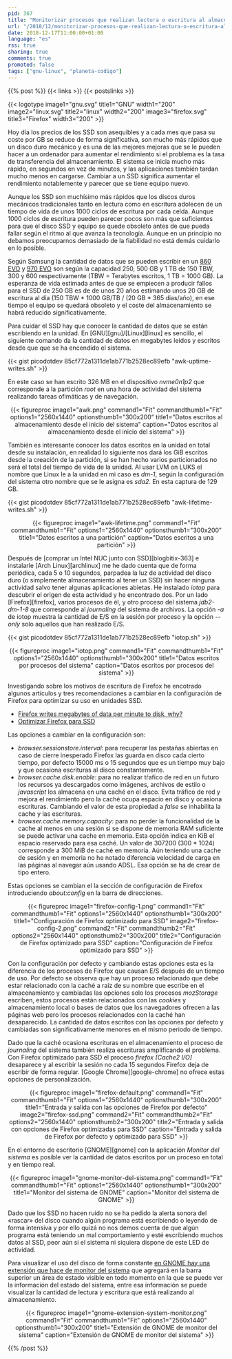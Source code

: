 ```yaml
---
pid: 367
title: "Monitorizar procesos que realizan lectura o escritura al almacenamiento en GNU/Linux"
url: "/2018/12/monitorizar-procesos-que-realizan-lectura-o-escritura-al-almacenamiento-en-gnu-linux/"
date: 2018-12-17T11:00:00+01:00
language: "es"
rss: true
sharing: true
comments: true
promoted: false
tags: ["gnu-linux", "planeta-codigo"]
---
```


{{% post %}}
{{< links >}}
{{< postslinks >}}

{{< logotype image1="gnu.svg" title1="GNU" width1="200" image2="linux.svg" title2="linux" width2="200" image3="firefox.svg" title3="Firefox" width3="200" >}}

Hoy día los precios de los SSD son asequibles y a cada mes que pasa su coste por GB se reduce de forma significativa, son mucho más rápidos que un disco duro mecánico y es una de las mejores mejoras que se le pueden hacer a un ordenador para aumentar el rendimiento si el problema es la tasa de transferencia del almacenamiento. El sistema se inicia mucho más rápido, en segundos en vez de minutos, y las aplicaciones también tardan mucho menos en cargarse. Cambiar a un SSD significa aumentar el rendimiento notablemente y parecer que se tiene equipo nuevo.

Aunque los SSD son muchísimo más rápidos que los discos duros mecánicos tradicionales tanto en lectura como en escritura adolecen de un tiempo de vida de unos 1000 ciclos de escritura por cada celda. Aunque 1000 ciclos de escritura pueden parecer pocos son más que suficientes para que el disco SSD y equipo se quede obsoleto antes de que pueda fallar según el ritmo al que avanza la tecnología. Aunque en un principio no debamos preocuparnos demasiado de la fiabilidad no está demás cuidarlo en lo posible.

Según Samsung la cantidad de datos que se pueden escribir en un [860 EVO](https://www.samsung.com/semiconductor/minisite/ssd/product/consumer/860evo/) y [970 EVO](https://www.samsung.com/es/memory-storage/ssd-970-evo/MZ-V7E500BW/) son según la capacidad 250, 500 GB y 1 TB de 150 TBW, 300 y 600 respectivamente (TBW = Terabytes escritos, 1 TB = 1000 GB). La esperanza de vida estimada antes de que se empiecen a producir fallos para el SSD de 250 GB es de de unos 20 años estimando unos 20 GB de escritura al día (150 TBW * 1000 GB/TB / (20 GB * 365 dias/año), en ese tiempo el equipo se quedará obsoleto y el coste del almacenamiento se habrá reducido significativamente.

Para cuidar el SSD hay que conocer la cantidad de datos que se están escribiendo en la unidad. En [GNU][gnu]/[Linux][linux] es sencillo, el siguiente comando da la cantidad de datos en megabytes leídos y escritos desde que que se ha encendido el sistema.

{{< gist picodotdev 85cf772a1311de1ab771b2528ec89efb "awk-uptime-writes.sh" >}}

En este caso se han escrito 326 MB en el dispositivo _nvme0n1p2_ que corresponde a la partición _root_ en una hora de actividad del sistema realizando tareas ofimáticas y de navegación.

<div class="media" style="text-align: center;">
    {{< figureproc
        image1="awk.png" command1="Fit" commandthumb1="Fit" options1="2560x1440" optionsthumb1="300x200" title1="Datos escritos al almacenamiento desde el inicio del sistema"
        caption="Datos escritos al almacenamiento desde el inicio del sistema" >}}
</div>

También es interesante conocer los datos escritos en la unidad en total desde su instalación, en realidad lo siguiente nos dará los GiB escritos desde la creación de la partición, si se han hecho varios particionados no será el total del tiempo de vida de la unidad. Al usar LVM on LUKS el nombre que Linux le a la unidad en mi caso es _dm-1_, según la configuración del sistema otro nombre que se le asigna es _sda2_. En esta captura de 129 GB.

{{< gist picodotdev 85cf772a1311de1ab771b2528ec89efb "awk-lifetime-writes.sh" >}}

<div class="media" style="text-align: center;">
    {{< figureproc
        image1="awk-lifetime.png" command1="Fit" commandthumb1="Fit" options1="2560x1440" optionsthumb1="300x200" title1="Datos escritos a una partición"
        caption="Datos escritos a una partición" >}}
</div>

Después de [comprar un Intel NUC junto con SSD][blogbitix-363] e instalarle [Arch Linux][archlinux] me he dado cuenta que de forma periódica, cada 5 o 10 segundos, parpadea la luz de actividad del disco duro (o simplemente almacenamiento al tener un SSD) sin hacer ninguna actividad salvo tener algunas aplicaciones abietas. He instalado _iotop_ para descubrir el origen de esta actividad y he encontrado dos. Por un lado [Firefox][firefox], varios procesos de él, y otro proceso del sistema _jdb2-dm-1-8_ que corresponde al _journaling_ del sistema de archivos. La opción _-a_ de iotop muestra la cantidad de E/S en la sesión por proceso y la opción _--only_ solo aquellos que han realizado E/S.

{{< gist picodotdev 85cf772a1311de1ab771b2528ec89efb "iotop.sh" >}}

<div class="media" style="text-align: center;">
    {{< figureproc
        image1="iotop.png" command1="Fit" commandthumb1="Fit" options1="2560x1440" optionsthumb1="300x200" title1="Datos escritos por procesos del sistema"
        caption="Datos escritos por procesos del sistema" >}}
</div>

Investigando sobre los motivos de escritura de Firefox he encotrado algunos artículos y tres recomendaciones a cambiar en la configuración de Firefox para optimizar su uso en unidades SSD.

* [Firefox writes megabytes of data per minute to disk, why?](https://superuser.com/questions/399473/firefox-writes-megabytes-of-data-per-minute-to-disk-why)
* [Optimizar Firefox para SSD](https://pringao.com/optimizar-firefox-para-ssd/)

Las opciones a cambiar en la configuración son:

* _browser.sessionstore.interval_: para recuperar las pestañas abiertas en caso de cierre inesperado Firefox las guarda en disco cada cierto tiempo, por defecto 15000 ms o 15 segundos que es un tiempo muy bajo y que ocasiona escrituras al disco constantemente.
* _browser.cache.disk.enable_: para no realizar tŕafico de red en un futuro los recursos ya descargados como imágenes, archivos de estilo o _javascript_ los almacena en una caché en el disco. Evita tráfico de red y mejora el rendimiento pero la caché ocupa espacio en disco y ocasiona escrituras. Cambiando el valor de esta propiedad a _false_ se inhabilita la cache y las escrituras.
* _browser.cache.memory.capacity_: para no perder la funcionalidad de la cache al menos en una sesión si se dispone de memoria RAM suficiente se puede activar una cache en memoria. Esta opción indica en KiB el espacio reservado para esa caché. Un valor de 307200 (300 * 1024) corresponde a 300 MiB de caché en memoria. Aún teniendo una cache de sesión y en memoria no he notado diferencia velocidad de carga en las páginas al navegar aún usando ADSL. Esa opción se ha de crear de tipo entero.

Estas opciones se cambian el la sección de configuración de Firefox introduciendo _about:config_ en la barra de direcciones.

<div class="media" style="text-align: center;">
    {{< figureproc
        image1="firefox-config-1.png" command1="Fit" commandthumb1="Fit" options1="2560x1440" optionsthumb1="300x200" title1="Configuración de Firefox optimizado para SSD"
        image2="firefox-config-2.png" command2="Fit" commandthumb2="Fit" options2="2560x1440" optionsthumb2="300x200" title2="Configuración de Firefox optimizado para SSD"
        caption="Configuración de Firefox optimizado para SSD" >}}
</div>

Con la configuración por defecto y cambiando estas opciones esta es la diferencia de los procesos de Firefox que causan E/S después de un tiempo de uso. Por defecto se observa que hay un proceso relacionado que debe estar relacionado con la caché a raíz de su nombre que escribe en el almacenamiento y cambiadas las opciones solo los procesos _mozStorage_ escriben, estos procesos están relacionados con las _cookies_ y almacenamiento local o bases de datos que los navegadores ofrecen a las páginas web pero los procesos relacionados con la caché han desaparecido. La cantidad de datos escritos con las opciones por defecto y cambiadas son significativamente menores en el mismo periodo de tiempo.

Dado que la caché ocasiona escrituras en el almacenamiento el proceso de _journaling_ del sistema también realiza escrituras amplificando el problema. Con Firefox optimizado para SSD el proceso _firefox [Cache2 I/O]_ desaparece y al escribir la sesión no cada 15 segundos Firefox deja de escribir de forma regular. [Google Chrome][google-chrome] no ofrece estas opciones de personalización.

<div class="media" style="text-align: center;">
    {{< figureproc
        image1="firefox-default.png" command1="Fit" commandthumb1="Fit" options1="2560x1440" optionsthumb1="300x200" title1="Entrada y salida con las opciones de Firefox por defecto"
        image2="firefox-ssd.png" command2="Fit" commandthumb2="Fit" options2="2560x1440" optionsthumb2="300x200" title2="Entrada y salida con opciones de Firefox optimizadas para SSD"
        caption="Entrada y salida de Firefox por defecto y optimizado para SSD" >}}
</div>

En el entorno de escritorio [GNOME][gnome] con la aplicación _Monitor del sistema_ es posible ver la cantidad de datos escritos por un proceso en total y en tiempo real.

<div class="media" style="text-align: center;">
    {{< figureproc
        image1="gnome-monitor-del-sistema.png" command1="Fit" commandthumb1="Fit" options1="2560x1440" optionsthumb1="300x200" title1="Monitor del sistema de GNOME"
        caption="Monitor del sistema de GNOME" >}}
</div>

Dado que los SSD no hacen ruido no se ha pedido la alerta sonora del «rascar» del disco cuando algún programa está escribiendo o leyendo de forma intensiva y por ello quizá no nos demos cuenta de que algún programa está teniendo un mal comportamiento y esté escribiendo muchos datos al SSD, peor aún si el sistema ni siquiera dispone de este LED de actividad.

Para visualizar el uso del disco de forma constante [en GNOME hay una extensión que hace de monitor del sistema](https://extensions.gnome.org/extension/120/system-monitor/) que agregará en la barra superior un área de estado visible en todo momento en la que se puede ver la información del estado del sistema, entre esa información se puede visualizar la cantidad de lectura y escritura que está realizando al almacenamiento.

<div class="media" style="text-align: center;">
    {{< figureproc
        image1="gnome-extension-system-monitor.png" command1="Fit" commandthumb1="Fit" options1="2560x1440" optionsthumb1="300x200" title1="Extensión de GNOME de monitor del sistema"
        caption="Extensión de GNOME de monitor del sistema" >}}
</div>

{{% /post %}}
